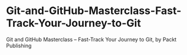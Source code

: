 # Git-and-GitHub-Masterclass-Fast-Track-Your-Journey-to-Git
Git and GitHub Masterclass – Fast-Track Your Journey to Git, by Packt Publishing
